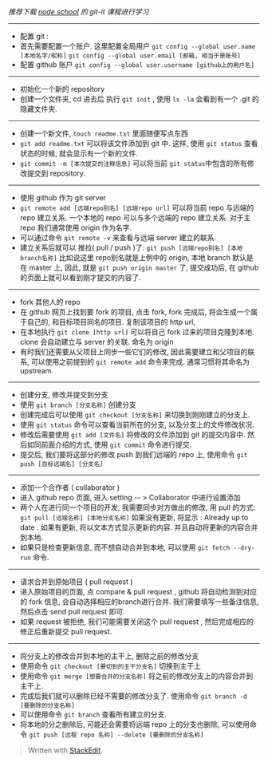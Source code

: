 
_推荐下载 [node school](http://nodeschool.io/) 的 git-it 课程进行学习_

-------------------------------

* 配置 git : 
* 首先需要配置一个账户.  这里配置全局用户
 `git config --global user.name [本地名字/昵称]`
 `git config --global user.email [邮箱, 相当于是账号]` 
* 配置 github 账户
 `git config --global user.username [github上的用户名]`

----------------------------------

* 初始化一个新的 repository
* 创建一个文件夹, cd 进去后 执行 `git init` , 使用 `ls -la` 会看到有一个 .git 的隐藏文件夹.

---------------------------------

* 创建一个新文件,  `touch readme.txt` 里面随便写点东西
* `git add readme.txt` 可以将该文件添加到  git 中. 这样, 使用 `git status` 查看状态的时候, 就会显示有一个新的文件.
* `git commit -m [本次提交的注释信息]` 可以将当前 `git status`中包含的所有修改提交到 repository.

-------------------------------------

* 使用 github 作为 git server
* `git remote add [远端repo别名] [远端repo url]` 可以将当前 repo 与远端的 repo 建立关系.  一个本地的 repo 可以与多个远端的 repo 建立关系. 对于主 repo 我们通常使用 origin 作为名字. 
* 可以通过命令 `git remote -v` 来查看与远端 server 建立的联系.
*  建立关系后就可以 推拉( pull / push )了:
 `git push [远端repo别名] [本地branch名称]`  比如说这里 repo别名就是上例中的 origin, 本地 branch 默认是在 master 上, 因此, 就是  `git push origin master` 了, 提交成功后, 在 github 的页面上就可以看到刚才提交的内容了.  

--------------------------------------

* fork 其他人的 repo
* 在  github 网页上找到要 fork 的项目, 点击 fork, fork 完成后, 将会生成一个属于自己的, 和目标项目同名的项目. 复制该项目的 http url, 
* 在本地执行 `git clone [http url]` 可以将自己 fork 过来的项目克隆到本地. clone 会自动建立与 server 的关联. 命名为 origin
* 有时我们还需要从父项目上同步一些它们的修改, 因此需要建立和父项目的联系, 可以使用之前提到的 `git remote add` 命令来完成.  通常习惯将其命名为 upstream. 

----------------------------------------

* 创建分支, 修改并提交到分支
* 使用 `git branch [分支名称]` 创建分支
* 创建完成后可以使用  `git checkout [分支名称]` 来切换到刚刚建立的分支上. 
* 使用  `git status` 命令可以查看当前所在的分支, 以及分支上的文件修改状况.
* 修改后需要使用  `git add [文件名]` 将修改的文件添加到 git 的提交内容中.  然后如同前面介绍的方式, 使用 `git commit` 命令进行提交.
* 提交后, 我们要将这部分的修改 push 到我们远端的 repo 上, 使用命令 `git push [目标远端名] [分支名]`

-----------------------------------------------------

* 添加一个合作者 ( collaborator )
* 进入 github repo 页面, 进入 setting  -- > Collaborator 中进行设置添加
* 两个人在进行同一个项目的开发, 我需要同步对方做出的修改, 用 pull 的方式: 
 `git pull [远端名称] [本地分支名称]`
 如果没有更新, 将显示 : Already up to date . 如果有更新, 将以文本方式显示更新的内容. 并且自动将更新的内容合并到本地.
* 如果只是检查更新信息, 而不想自动合并到本地, 可以使用 `git fetch --dry-run` 命令.

---------------------------------------------------

* 请求合并到原始项目 ( pull request )
* 进入原始项目的页面, 点 compare & pull request ,  github 将自动检测到对应的 fork 信息, 会自动选择相应的branch进行合并. 我们需要填写一些备注信息, 然后点击 send pull request 即可. 
* 如果 request 被拒绝, 我们可能需要关闭这个 pull request , 然后完成相应的修正后重新提交 pull request.

----------------------------------------------------

* 将分支上的修改合并到本地的主干上, 删除之前的修改分支
* 使用命令 `git checkout [要切到的主干分支名]` 切换到主干上
* 使用命令 `git merge [想要合并的分支名称]` 将之前的修改分支上的内容合并到主干上.
* 完成后我们就可以删除已经不需要的修改分支了. 使用命令 `git branch -d [要删除的分支名称]`
* 可以使用命令 `git branch` 查看所有建立的分支. 
* 将本地的分之删除后, 可能还会需要将远端 repo 上的分支也删除, 可以使用命令 `git push [远程 repo 名称] --delete [要删除的分支名称]`


> Written with [StackEdit](https://stackedit.io/).

